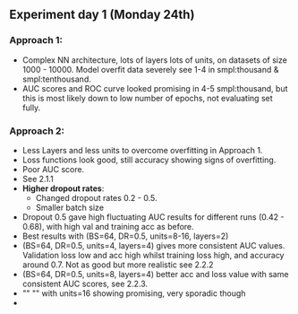 ## Experiment day 1 (Monday 24th)

### Approach 1:
- Complex NN architecture, lots of layers lots of units, on datasets of size 1000 - 10000. Model overfit data severely see 1-4 in smpl:thousand & smpl:tenthousand.
- AUC scores and ROC curve looked promising in 4-5 smpl:thousand, but this is most likely down to low number of epochs, not evaluating set fully.

### Approach 2:
- Less Layers and less units to overcome overfitting in Approach 1.
- Loss functions look good, still accuracy showing signs of overfitting.
- Poor AUC score.
- See 2.1.1
- **Higher dropout rates**:
  - Changed dropout rates 0.2 - 0.5.
  - Smaller batch size
- Dropout 0.5 gave high fluctuating AUC results for different runs (0.42 - 0.68), with high val and training acc as before.
- Best results with (BS=64, DR=0.5, units=8-16, layers=2)
- (BS=64, DR=0.5, units=4, layers=4) gives more consistent AUC values. Validation loss low and acc high whilst training loss high, and accuracy around 0.7. Not as good but more realistic see 2.2.2
- (BS=64, DR=0.5, units=8, layers=4) better acc and loss value with same consistent AUC scores, see 2.2.3.
- "" "" with units=16 showing promising, very sporadic though
-
